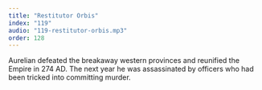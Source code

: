 ```yaml
---
title: "Restitutor Orbis"
index: "119"
audio: "119-restitutor-orbis.mp3"
order: 128
---
```


Aurelian defeated the breakaway western provinces and reunified the Empire in 274 AD. The next year he was assassinated by officers who had been tricked into committing murder.
